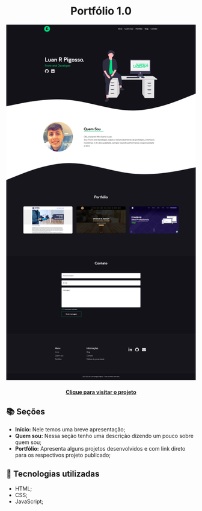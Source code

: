 <h1 align="center">
  Portfólio 1.0
</h1>

![preview](assets/img/portfolio_1.0.png)

<h4 align="center"><a href="https://www.luanrodriguespigosso.com.br">Clique para visitar o projeto</a></h4>

## 📚 Seções

- **Início:** Nele temos uma breve apresentação;
- **Quem sou:** Nessa seção tenho uma descrição dizendo um pouco sobre quem sou;
- **Portfólio:** Apresenta alguns projetos desenvolvidos e com link direto para os respectivos projeto publicado;

## 💼 Tecnologias utilizadas

- HTML;
- CSS;
- JavaScript;
